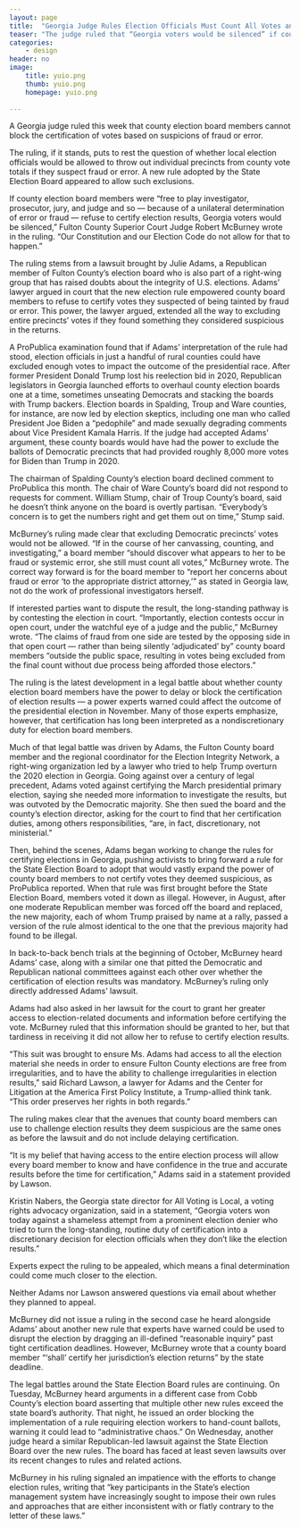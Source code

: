 ```yaml
---
layout: page
title:  "Georgia Judge Rules Election Officials Must Count All Votes and Certify Results"
teaser: "The judge ruled that “Georgia voters would be silenced” if county election board members were “free to play investigator, prosecutor, jury, and judge” and refuse to certify election results."
categories:
    - design
header: no
image:
    title: yuio.png
    thumb: yuio.png
    homepage: yuio.png
  
---
```


A Georgia judge ruled this week that county election board members cannot block the certification of votes based on suspicions of fraud or error.

The ruling, if it stands, puts to rest the question of whether local election officials would be allowed to throw out individual precincts from county vote totals if they suspect fraud or error. A new rule adopted by the State Election Board appeared to allow such exclusions.

If county election board members were “free to play investigator, prosecutor, jury, and judge and so — because of a unilateral determination of error or fraud — refuse to certify election results, Georgia voters would be silenced,” Fulton County Superior Court Judge Robert McBurney wrote in the ruling. “Our Constitution and our Election Code do not allow for that to happen.”

The ruling stems from a lawsuit brought by Julie Adams, a Republican member of Fulton County’s election board who is also part of a right-wing group that has raised doubts about the integrity of U.S. elections. Adams’ lawyer argued in court that the new election rule empowered county board members to refuse to certify votes they suspected of being tainted by fraud or error. This power, the lawyer argued, extended all the way to excluding entire precincts’ votes if they found something they considered suspicious in the returns.

A ProPublica examination found that if Adams’ interpretation of the rule had stood, election officials in just a handful of rural counties could have excluded enough votes to impact the outcome of the presidential race. After former President Donald Trump lost his reelection bid in 2020, Republican legislators in Georgia launched efforts to overhaul county election boards one at a time, sometimes unseating Democrats and stacking the boards with Trump backers. Election boards in Spalding, Troup and Ware counties, for instance, are now led by election skeptics, including one man who called President Joe Biden a “pedophile” and made sexually degrading comments about Vice President Kamala Harris. If the judge had accepted Adams’ argument, these county boards would have had the power to exclude the ballots of Democratic precincts that had provided roughly 8,000 more votes for Biden than Trump in 2020.

The chairman of Spalding County’s election board declined comment to ProPublica this month. The chair of Ware County’s board did not respond to requests for comment. William Stump, chair of Troup County’s board, said he doesn’t think anyone on the board is overtly partisan. “Everybody’s concern is to get the numbers right and get them out on time,” Stump said.

McBurney’s ruling made clear that excluding Democratic precincts’ votes would not be allowed. “If in the course of her canvassing, counting, and investigating,” a board member “should discover what appears to her to be fraud or systemic error, she still must count all votes,” McBurney wrote. The correct way forward is for the board member to “report her concerns about fraud or error ‘to the appropriate district attorney,’” as stated in Georgia law, not do the work of professional investigators herself.

If interested parties want to dispute the result, the long-standing pathway is by contesting the election in court. “Importantly, election contests occur in open court, under the watchful eye of a judge and the public,” McBurney wrote. “The claims of fraud from one side are tested by the opposing side in that open court — rather than being silently ‘adjudicated’ by” county board members “outside the public space, resulting in votes being excluded from the final count without due process being afforded those electors.”

The ruling is the latest development in a legal battle about whether county election board members have the power to delay or block the certification of election results — a power experts warned could affect the outcome of the presidential election in November. Many of those experts emphasize, however, that certification has long been interpreted as a nondiscretionary duty for election board members.

Much of that legal battle was driven by Adams, the Fulton County board member and the regional coordinator for the Election Integrity Network, a right-wing organization led by a lawyer who tried to help Trump overturn the 2020 election in Georgia. Going against over a century of legal precedent, Adams voted against certifying the March presidential primary election, saying she needed more information to investigate the results, but was outvoted by the Democratic majority. She then sued the board and the county’s election director, asking for the court to find that her certification duties, among others responsibilities, “are, in fact, discretionary, not ministerial.”

Then, behind the scenes, Adams began working to change the rules for certifying elections in Georgia, pushing activists to bring forward a rule for the State Election Board to adopt that would vastly expand the power of county board members to not certify votes they deemed suspicious, as ProPublica reported. When that rule was first brought before the State Election Board, members voted it down as illegal. However, in August, after one moderate Republican member was forced off the board and replaced, the new majority, each of whom Trump praised by name at a rally, passed a version of the rule almost identical to the one that the previous majority had found to be illegal.

In back-to-back bench trials at the beginning of October, McBurney heard Adams’ case, along with a similar one that pitted the Democratic and Republican national committees against each other over whether the certification of election results was mandatory. McBurney’s ruling only directly addressed Adams’ lawsuit.

Adams had also asked in her lawsuit for the court to grant her greater access to election-related documents and information before certifying the vote. McBurney ruled that this information should be granted to her, but that tardiness in receiving it did not allow her to refuse to certify election results.

“This suit was brought to ensure Ms. Adams had access to all the election material she needs in order to ensure Fulton County elections are free from irregularities, and to have the ability to challenge irregularities in election results,” said Richard Lawson, a lawyer for Adams and the Center for Litigation at the America First Policy Institute, a Trump-allied think tank. “This order preserves her rights in both regards.”

The ruling makes clear that the avenues that county board members can use to challenge election results they deem suspicious are the same ones as before the lawsuit and do not include delaying certification.

“It is my belief that having access to the entire election process will allow every board member to know and have confidence in the true and accurate results before the time for certification,” Adams said in a statement provided by Lawson.

Kristin Nabers, the Georgia state director for All Voting is Local, a voting rights advocacy organization, said in a statement, “Georgia voters won today against a shameless attempt from a prominent election denier who tried to turn the long-standing, routine duty of certification into a discretionary decision for election officials when they don’t like the election results.”

Experts expect the ruling to be appealed, which means a final determination could come much closer to the election.

Neither Adams nor Lawson answered questions via email about whether they planned to appeal.

McBurney did not issue a ruling in the second case he heard alongside Adams’ about another new rule that experts have warned could be used to disrupt the election by dragging an ill-defined “reasonable inquiry” past tight certification deadlines. However, McBurney wrote that a county board member “‘shall’ certify her jurisdiction’s election returns” by the state deadline.

The legal battles around the State Election Board rules are continuing. On Tuesday, McBurney heard arguments in a different case from Cobb County’s election board asserting that multiple other new rules exceed the state board’s authority. That night, he issued an order blocking the implementation of a rule requiring election workers to hand-count ballots, warning it could lead to “administrative chaos.” On Wednesday, another judge heard a similar Republican-led lawsuit against the State Election Board over the new rules. The board has faced at least seven lawsuits over its recent changes to rules and related actions.

McBurney in his ruling signaled an impatience with the efforts to change election rules, writing that “key participants in the State’s election management system have increasingly sought to impose their own rules and approaches that are either inconsistent with or flatly contrary to the letter of these laws.”